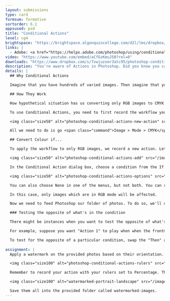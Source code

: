```yaml
---
layout: submissions
type: card
formsum: formative
sortorder: 6.1
appsused: psd
title: "Conditional Actions"
level: cg4
brightspace: "https://brightspace.algonquincollege.com/d2l/lms/dropbox/user/folder_submit_files.d2l?db=123828&grpid=0&isprv=&bp=0&ou=145538"
links: |
  - Adobe: <a href="https://helpx.adobe.com/photoshop/using/conditional-actions-creative-cloud.html" target="_blank" title="x">Conditional Actions</a>
video: "https://www.youtube.com/embed/aCfGzKmuJ50?rel=0"
downloads: "https://www.dropbox.com/s/7vwjuzxer3atc95/photoshop-conditional-actions.zip?dl=1"
description: "You're aware of Actions in Photoshop. Did you know you can create if/then statements which setup conditions before an action is run?"
details: | 
  ## Why Conditional Actions

  Imagine that you have hundreds of varied images. Then imagine that you're tasked with editing only the ones which have a certain characteristic. Finding only those images would be very tedious. You could also overlook some images. Well, Conditional Actions let you build workflows that choose what to do based on one of several available conditions. This means you could target only the desired images based on that given characteristic.

  ## How They Work

  How hypothetical situation has us converting only RGB images to CMYK for production. We'll feed Photoshop a folder of photos that are a mix of colour modes. The action will convert the colour mode of only the RGB images to CMYK. The others will be left un-touched. Greyscale images can be placed in a document for print, so we can leave them alone too.

  To use Conditional Actions, you need to first record the workflow you want to use on the images. In our case, we'll record a *Convert to CMYK* workflow.

  <img class="size50" alt="photoshop-conditional-actions-new-action" src="/images/photoshop-conditional-actions/photoshop-conditional-actions-new-action.jpg">

  All we need to do is go <span class="command">Image > Mode > CMYK</span>, then save and close. <mark>Don't forget to stop recording.</mark> Now we have an action to run with conditions in the next step.

  ## Convert Colour if...

  To apply the workflow to only RGB images, we record a new action. Let's call it *IF RGB Convert to CMYK*. Click <span class="command">OK</span>. Choose Insert Conditional from the Actions panel menu.

  <img class="size50" alt="photoshop-conditional-actions-add" src="/images/photoshop-conditional-actions/photoshop-conditional-actions-add.jpg">

  In the Conditional Action dialog box, choose a condition from the If Current menu. Choose actions from the Then Play Action menu and the Else Play Action menu, and then, click OK.

  <img class="size50" alt="photoshop-conditional-actions-options" src="/images/photoshop-conditional-actions/photoshop-conditional-actions-options.jpg">

  You can also choose None in one of the menus, but not both. You can run an action only if a particular condition is false by choosing None as the Then Play Action and choosing the desired action as the Else Play Action.

  In this case, only images which are in RGB mode will be affected.

  Now we need to feed Photoshop our folder of photos. To do so, we'll use <span class="command">File > Automate > Batch...</span>

  ### Testing the opposite of what's in the condition

  There might be instances when you want to test the opposite of what's in a condition.

  For example, suppose you want "Action 1" to play when when the frontmost document is non-square. You would specify the conditional: "If Current Document is Square, Then Play Action None, Else Play Action "Action 1."

  To test for the opposite of a particular condition, swap the "Then" and "Else" actions.
  
assignment: |
  Apply a watermark on the provided photos based on their orientation. Use the provided watermarks. We'll have the conditional actions apply the portrait watermark to the portrait photos and the landscape watermarks to the landscape photos.

  <img class="size100" alt="photoshop-conditional-actions-rulers" src="/images/photoshop-conditional-actions/photoshop-conditional-actions-rulers.jpg">

  Remember to record your action with your rulers set to Percentage. This will make the watermarks scale to the same percentage of the canvas, making the size of your watermark more consistent.

  <img class="size100" alt="watermarked-portrait-landscape" src="/images/photoshop-conditional-actions/watermarked-portrait-landscape.jpg">

  Save them all into the provided folder called watermarked-images.
---
```

